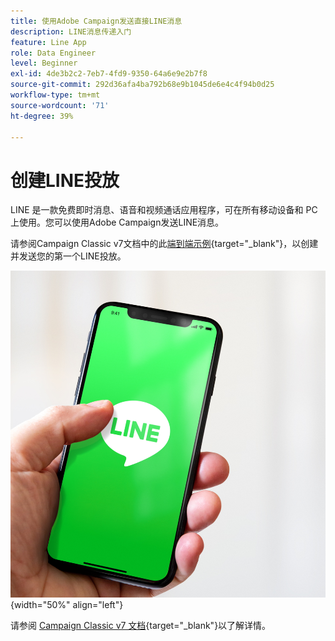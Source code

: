 ```yaml
---
title: 使用Adobe Campaign发送直接LINE消息
description: LINE消息传递入门
feature: Line App
role: Data Engineer
level: Beginner
exl-id: 4de3b2c2-7eb7-4fd9-9350-64a6e9e2b7f8
source-git-commit: 292d36afa4ba792b68e9b1045de6e4c4f94b0d25
workflow-type: tm+mt
source-wordcount: '71'
ht-degree: 39%

---
```


# 创建LINE投放

LINE 是一款免费即时消息、语音和视频通话应用程序，可在所有移动设备和 PC 上使用。您可以使用Adobe Campaign发送LINE消息。

请参阅Campaign Classic v7文档中的此[端到端示例](https://experienceleague.adobe.com/docs/campaign-classic/using/sending-messages/line-channel.html?lang=zh-Hans#example--create-and-send-a-personalized-line-message){target="_blank"}，以创建并发送您的第一个LINE投放。

![](../assets/do-not-localize/LINE-msg.jpeg){width="50%" align="left"}

请参阅 [Campaign Classic v7 文档](https://experienceleague.adobe.com/docs/campaign-classic/using/sending-messages/line-channel.html?lang=zh-Hans){target="_blank"}以了解详情。

